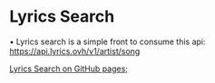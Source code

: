 # Lyrics Search

• Lyrics search is a simple front to consume this api: https://api.lyrics.ovh/v1/artist/song

[Lyrics Search on GitHub pages;](https://thiagokienbaum.github.io/lyrics-search/)
